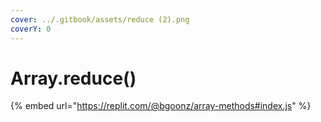 ```yaml
---
cover: ../.gitbook/assets/reduce (2).png
coverY: 0
---
```


# Array.reduce()

{% embed url="https://replit.com/@bgoonz/array-methods#index.js" %}

